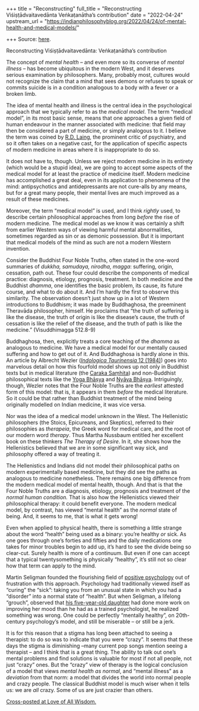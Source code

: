 +++
title = "Reconstructing"
full_title = "Reconstructing Viśiṣṭādvaitavedānta Veṅkaṭanātha’s contribution"
date = "2022-04-24"
upstream_url = "https://indianphilosophyblog.org/2022/04/24/of-mental-health-and-medical-models/"

+++
Source: [here](https://indianphilosophyblog.org/2022/04/24/of-mental-health-and-medical-models/).

Reconstructing Viśiṣṭādvaitavedānta: Veṅkaṭanātha’s contribution

The concept of *mental health* – and even more so its converse of *mental illness* – has become ubiquitous in the modern West, and it deserves serious examination by philosophers. Many, probably most, cultures would not recognize the claim that a mind that sees demons or refuses to speak or commits suicide is in a condition analogous to a body with a fever or a broken limb.

The idea of mental health and illness is the central idea in the psychological approach that we typically refer to as the *medical model*. The term “medical model”, in its most basic sense, means that one approaches a given field of human endeavour in the manner associated with medicine: that field may then be considered a part of medicine, or simply analogous to it. I believe the term was coined by [R.D. Laing](https://en.wikipedia.org/wiki/R._D._Laing), the prominent critic of psychiatry, and so it often takes on a negative cast, for the application of specific aspects of modern medicine in areas where it is inappropriate to do so.

It does not have to, though. Unless we reject modern medicine in its entirety (which would be a stupid idea), we are going to accept some aspects of the medical model for at least the practice of medicine itself. Modern medicine has accomplished a great deal, even in its application to phenomena of the mind: antipsychotics and antidepressants are not cure-alls by any means, but for a great many people, their mental lives are much improved as a result of these medicines.

Moreover, the term “medical model” is used, and I think *rightly* used, to describe certain philosophical approaches from long *before* the rise of modern medicine. The medical model as we know it was certainly a shift from earlier Western ways of viewing harmful mental abnormalities, sometimes regarded as sin or as demonic possession. But it is important that medical models of the mind as such are not a modern Western invention.

Consider the Buddhist Four Noble Truths, often stated in the one-word summaries of *dukkha, samudaya, nirodha, magga*: suffering, origin, cessation, path out. These four could describe the components of medical practice: diagnosis, etiology, prognosis, treatment. In both medicine and the Buddhist *dhamma*, one identifies the basic problem, its cause, its future course, and what to do about it. And I’m hardly the first to observe this similarity. The observation doesn’t just show up in a lot of Western introductions to Buddhism; it was made by Buddhaghosa, the preeminent Theravāda philosopher, himself. He proclaims that “the truth of suffering is like the disease, the truth of origin is like the disease’s cause, the truth of cessation is like the relief of the disease, and the truth of path is like the medicine.” (Visuddhimagga 512.8-9)

Buddhaghosa, then, explicitly treats a core teaching of the *dhamma* as analogous to medicine. We have a medical model for our mentally caused suffering and how to get out of it. And Buddhaghosa is hardly alone in this. An article by Albrecht Wezler ([*Indologica Taurinensia* 12 (1984)](http://www.asiainstitutetorino.it/Indologica/volumes/vol12/vol12_art20_WEZLER.pdf)) goes into marvelous detail on how this fourfold model shows up not only in Buddhist texts but in medical literature (the [Caraka Saṃhita](https://www.britannica.com/topic/Charaka-samhita)) and non-Buddhist philosophical texts like the [Yoga Bhāṣya](https://www.yogapedia.com/definition/10941/yoga-bhashya) and [Nyāya Bhāṣya](https://www.wisdomlib.org/definition/nyayabhashya). Intriguingly, though, Wezler notes that the Four Noble Truths are the *earliest* attested form of this model: that is, it appears in them *before* the medical literature. So it could be that rather than Buddhist treatment of the mind being originally modelled on Indian medicine, it was vice versa.

Nor was the idea of a medical model unknown in the West. The Hellenistic philosophers (the Stoics, Epicureans, and Skeptics), referred to their philosophies as *therapeia*, the Greek word for medical care, and the root of our modern word *therapy*. Thus Martha Nussbaum entitled her excellent book on these thinkers *The Therapy of Desire*. In it, she shows how the Hellenistics believed that we are in some significant way sick, and philosophy offered a way of treating it.

The Hellenistics and Indians did not model their philosophical paths on modern experimentally based medicine, but they did see the paths as analogous to medicine nonetheless. There remains one big difference from the modern medical model of mental health, though. And that is that the Four Noble Truths are a diagnosis, etiology, prognosis and treatment of the *normal human condition.* That is also how the Hellenistics viewed their philosophical therapy: it could benefit everyone. The modern medical model, by contrast, has viewed “mental health” as the *normal* state of being. And, it seems to me, that is what it gets wrong!

Even when applied to physical health, there is something a little strange about the word “health” being used as a binary: you’re healthy *or* sick. As one goes through one’s forties and fifties and the daily medications one takes for minor troubles begin to add up, it’s hard to see the divide being so clear-cut. Surely health is more of a continuum. But even if one can accept that a typical twentysomething is physically “healthy”, it’s still not so clear how that term can apply to the mind.

Martin Seligman founded the flourishing field of [positive psychology](https://en.wikipedia.org/wiki/Positive_psychology) out of frustration with this approach. Psychology had traditionally viewed itself as “curing” the “sick”: taking you from an unusual state in which you had a “disorder” into a normal state of “health”. But when Seligman, a lifelong “grouch”, observed that [his five-year-old daughter](https://www.verywellmind.com/martin-seligman-biography-2795527#:~:text=In%201995%2C%20an%20important%20conversation,the%20direction%20of%20his%20research.) had done more work on improving her mood than he had as a trained psychologist, he realized something was wrong. One could be perfectly “mentally healthy”, on 20th-century psychology’s model, and still be miserable – or still be a jerk.

It is for this reason that a stigma has long been attached to seeing a therapist: to do so was to indicate that you were “crazy”. It seems that these days the stigma is diminishing –many current pop songs mention seeing a therapist – and I think that is a great thing. The ability to talk out one’s mental problems and find solutions is valuable for most if not all people, not just “crazy” ones. But the “crazy” view of therapy is the logical conclusion of a model that views *mental health as normal*, and “mental illness” as a *deviation* from that norm: a model that divides the world into normal people and crazy people. The classical Buddhist model is much wiser when it tells us: we are *all* crazy. Some of us are just crazier than others.

[Cross-posted at Love of All Wisdom.](https://loveofallwisdom.com/blog/2022/04/of-mental-health-and-medical-models)
